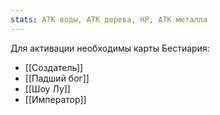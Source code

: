 ```yaml
---
stats: АТК воды, АТК дерева, HP, АТК металла
---
```

Для активации необходимы карты Бестиария:
- [[Создатель]]
- [[Падший бог]]
- [[Шоу Лу]]
- [[Император]]
